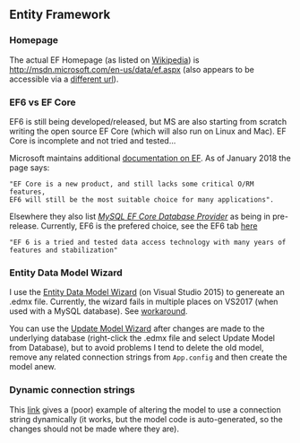 ## Entity Framework

### Homepage
The actual EF Homepage (as listed on [Wikipedia](https://en.wikipedia.org/wiki/Entity_Framework)) is
http://msdn.microsoft.com/en-us/data/ef.aspx (also appears to be accessible via a
[different url](https://msdn.microsoft.com/en-us/library/aa937723%28v=vs.113%29.aspx)).

### EF6 vs EF Core
EF6 is still being developed/released, but MS are also starting from scratch writing the open source EF Core
(which will also run on Linux and Mac). EF Core is incomplete and not tried and tested...

Microsoft maintains additional [documentation on EF](https://docs.microsoft.com/en-us/ef/).
As of January 2018 the page says:

    "EF Core is a new product, and still lacks some critical O/RM features,
    EF6 will still be the most suitable choice for many applications".
    
Elsewhere they also list *[MySQL EF Core Database Provider](https://docs.microsoft.com/en-us/ef/core/providers/mysql/)*
as being in pre-release. Currently, EF6 is the prefered choice, see the EF6 tab
[here](https://docs.microsoft.com/en-us/ef/#panel=ef6x1)

    "EF 6 is a tried and tested data access technology with many years of features and stabilization"

### Entity Data Model Wizard

I use the [Entity Data Model Wizard](https://msdn.microsoft.com/en-us/library/bb399247(v=vs.110).aspx) (on Visual Studio 2015)
to genereate an .edmx file. Currently, the wizard fails in multiple places on VS2017 (when used with a MySQL database).
See [workaround]().

You can use the [Update Model Wizard](https://msdn.microsoft.com/en-us/library/cc716705(v=vs.110).aspx)
after changes are made to the underlying database (right-click the .edmx file and select Update Model from Database), but to avoid problems I tend to delete the old model, remove any related connection strings from `App.config` and then create the model anew.

### Dynamic connection strings

This [link](https://github.com/opencdms/Climsoft/commit/cc7dd606a6f59918ac7517fee91537685e1e4dcd) gives a (poor) example of altering the model to use a connection string dynamically (it works, but the model code is auto-generated, so the changes should not be made where they are).

